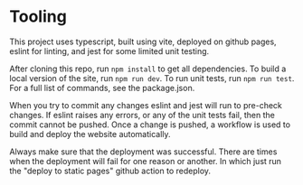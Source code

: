 # Tooling

This project uses typescript, built using vite, deployed on github pages, eslint for linting, and jest for some limited unit testing.

After cloning this repo, run `npm install` to get all dependencies. To build a local version of the site, run `npm run dev`. To run unit tests, run `npm run test`. For a full list of commands, see the package.json.

When you try to commit any changes eslint and jest will run to pre-check changes. If eslint raises any errors, or any of the unit tests fail, then the commit cannot be pushed. Once a change is pushed, a workflow is used to build and deploy the website automatically.

Always make sure that the deployment was successful. There are times when the deployment will fail for one reason or another. In which just run the "deploy to static pages" github action to redeploy.